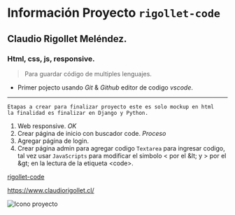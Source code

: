 # Información Proyecto `rigollet-code`
## Claudio Rigollet Meléndez.
### Html, css, js, responsive.
>Para guardar código de multiples lenguajes.
- Primer pojecto usando *Git* & *Github* editor de codigo *vscode*.
---
~~~
Etapas a crear para finalizar proyecto este es solo mockup en html
la finalidad es finalizar en Django y Python.
~~~

1. Web responsive. _OK_
2. Crear página de inicio con buscador code. _Proceso_
3. Agregar página de login.
4. Crear página admin para agregar codigo `Textarea` para ingresar codigo, 
tal vez usar `JavaScripts` para modificar el simbolo \< por el \&lt; y 
\> por el \&gt; en la lectura de la etiqueta \<code>.

[rigollet-code](https://github.com/claudiorigo/rigollet-code "Repositorio Git")

<https://www.claudiorigollet.cl/>

![Icono proyecto](https://image.flaticon.com/icons/svg/2920/2920277.svg)
